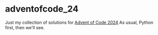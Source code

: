 # adventofcode_24

Just my collection of solutions for [Advent of Code 2024](https://adventofcode.com/2024)
As usual, Python first, then we'll see.
